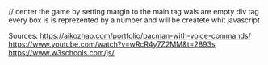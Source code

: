 // center the game by setting margin  to the main tag
wals are empty  div tag 
every box is is reprezented by a number and will be createte whit javascript 

Sources: https://aikozhao.com/portfolio/pacman-with-voice-commands/
         https://www.youtube.com/watch?v=wRcR4y7Z2MM&t=2893s
         https://www.w3schools.com/js/